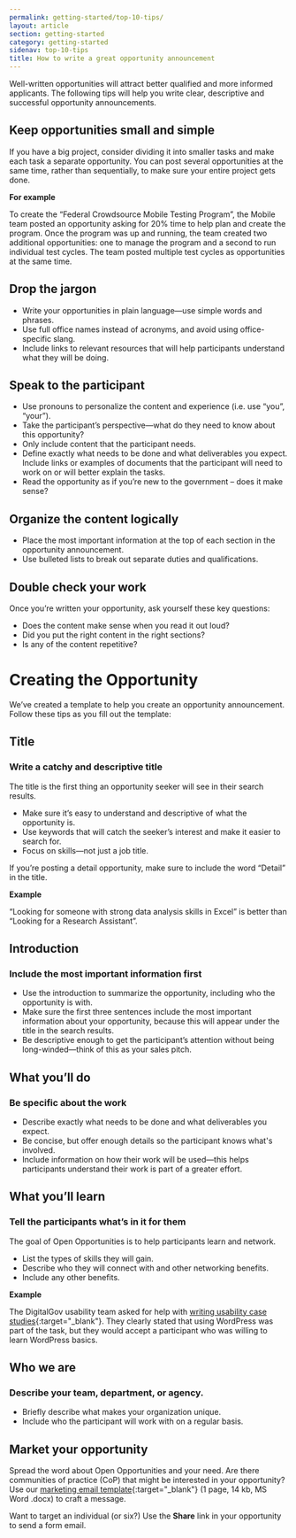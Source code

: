 ```yaml
---
permalink: getting-started/top-10-tips/
layout: article
section: getting-started
category: getting-started
sidenav: top-10-tips
title: How to write a great opportunity announcement
---
```

Well-written opportunities will attract better qualified and more informed applicants. The following tips will help you write clear, descriptive and successful opportunity announcements.

## Keep opportunities small and simple
If you have a big project, consider dividing it into smaller tasks and make each task a separate opportunity. You can post several opportunities at the same time, rather than sequentially, to make sure your entire project gets done.

**For example**

To create the “Federal Crowdsource Mobile Testing Program”, the Mobile team posted an opportunity asking for 20% time to help plan and create the program. Once the program was up and running, the team created two additional opportunities: one to manage the program and a second to run individual test cycles. The team posted multiple test cycles as opportunities at the same time.


## Drop the jargon
* Write your opportunities in plain language—use simple words and phrases. 
* Use full office names instead of acronyms, and avoid using office-specific slang. 
* Include links to relevant resources that will help participants understand what they will be doing.


## Speak to the participant
* Use pronouns to personalize the content and experience (i.e. use “you”, “your”).
* Take the participant’s perspective—what do they need to know about this opportunity?
* Only include content that the participant needs.
* Define exactly what needs to be done and what deliverables you expect. Include links or examples of documents that the participant will need to work on or will better explain the tasks.
* Read the opportunity as if you’re new to the government – does it make sense?


## Organize the content logically
* Place the most important information at the top of each section in the opportunity announcement.
* Use bulleted lists to break out separate duties and qualifications. 


## Double check your work
Once you’re written your opportunity, ask yourself these key questions:
* Does the content make sense when you read it out loud?
* Did you put the right content in the right sections?
* Is any of the content repetitive? 


# Creating the Opportunity
We’ve created a template to help you create an opportunity announcement.  Follow these tips as you fill out the template:

## Title
### Write a catchy and descriptive title
The title is the first thing an opportunity seeker will see in their search results. 

* Make sure it’s easy to understand and descriptive of what the opportunity is. 
* Use keywords that will catch the seeker’s interest and make it easier to search for.
* Focus on skills—not just a job title.

If you’re posting a detail opportunity, make sure to include the word “Detail” in the title.

**Example**

“Looking for someone with strong data analysis skills in Excel” is better than “Looking for a Research Assistant”.


## Introduction
### Include the most important information first
* Use the introduction to summarize the opportunity, including who the opportunity is with.  
* Make sure the first three sentences include the most important information about your opportunity, because this will appear under the title in the search results.
* Be descriptive enough to get the participant’s attention without being long-winded—think of this as your sales pitch.

## What you’ll do
### Be specific about the work
* Describe exactly what needs to be done and what deliverables you expect. 
* Be concise, but offer enough details so the participant knows what's involved.
* Include information on how their work will be used—this helps participants understand their work is part of a greater effort.

## What you’ll learn
### Tell the participants what’s in it for them
The goal of Open Opportunities is to help participants learn and network.

* List the types of skills they will gain.
* Describe who they will connect with and other networking benefits.
* Include any other benefits.

**Example**

The DigitalGov usability team asked for help with [writing usability case studies](https://openopps.usajobs.gov/tasks/18){:target="_blank"}. They clearly stated that using WordPress was part of the task, but they would accept a participant who was willing to learn WordPress basics.

## Who we are
### Describe your team, department, or agency.  
* Briefly describe what makes your organization unique.
* Include who the participant will work with on a regular basis. 



## Market your opportunity
Spread the word about Open Opportunities and your need. Are there communities of practice (CoP) that might be interested in your opportunity?  Use our [marketing email template](../../opportunity/marketing-email-template.docx){:target="_blank"} (1 page, 14 kb, MS Word .docx) to craft a message.

Want to target an individual (or six?) Use the **Share** link in your opportunity to send a form email.


